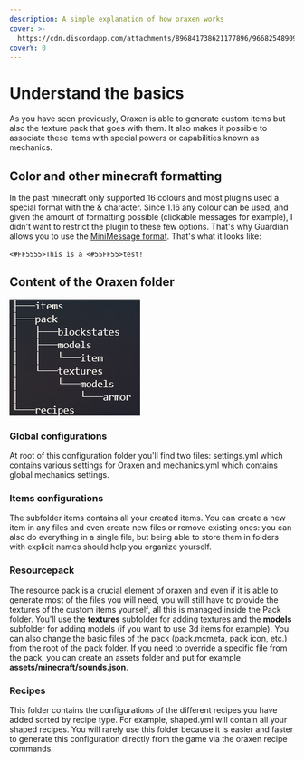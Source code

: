 ```yaml
---
description: A simple explanation of how oraxen works
cover: >-
  https://cdn.discordapp.com/attachments/896841738621177896/966825489098489856/unknown.png
coverY: 0
---
```


# Understand the basics

As you have seen previously, Oraxen is able to generate custom items but also the texture pack that goes with them. It also makes it possible to associate these items with special powers or capabilities known as mechanics.

## Color and other minecraft formatting

In the past minecraft only supported 16 colours and most plugins used a special format with the & character. Since 1.16 any colour can be used, and given the amount of formatting possible (clickable messages for example), I didn't want to restrict the plugin to these few options. That's why Guardian allows you to use the [MiniMessage format](https://docs.adventure.kyori.net/minimessage.html#format). That's what it looks like:

`<#FF5555>This is a <#55FF55>test!`

## Content of the Oraxen folder

![Directory tree structure of Oraxen folder](../.gitbook/assets/tree.png)

### Global configurations

At root of this configuration folder you'll find two files: settings.yml which contains various settings for Oraxen and mechanics.yml which contains global mechanics settings.

### Items configurations

The subfolder items contains all your created items. You can create a new item in any files and even create new files or remove existing ones: you can also do everything in a single file, but being able to store them in folders with explicit names should help you organize yourself.

### Resourcepack

The resource pack is a crucial element of oraxen and even if it is able to generate most of the files you will need, you will still have to provide the textures of the custom items yourself, all this is managed inside the Pack folder. You'll use the **textures** subfolder for adding textures and the **models** subfolder for adding models (if you want to use 3d items for example). You can also change the basic files of the pack (pack.mcmeta, pack icon, etc.) from the root of the pack folder. If you need to override a specific file from the pack, you can create an assets folder and put for example **assets/minecraft/sounds.json**.

### Recipes

This folder contains the configurations of the different recipes you have added sorted by recipe type. For example, shaped.yml will contain all your shaped recipes. You will rarely use this folder because it is easier and faster to generate this configuration directly from the game via the oraxen recipe commands.
